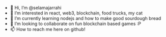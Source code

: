 - 👋 Hi, I’m @selamajarrahi
- 👀 I’m interested in react, web3, blockchain, food trucks, my cat
- 🌱 I’m currently learning nodejs and how to make good sourdough bread
- 💞️ I’m looking to collaborate on fun blockchain based games :P
- 📫 How to reach me here on github!

<!---
selamajarrahi/selamajarrahi is a ✨ special ✨ repository because its `README.md` (this file) appears on your GitHub profile.
You can click the Preview link to take a look at your changes.
--->
